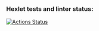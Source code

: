 ### Hexlet tests and linter status:
[![Actions Status](https://github.com/arley1608/fullstack-javascript-project-98/actions/workflows/hexlet-check.yml/badge.svg)](https://github.com/arley1608/fullstack-javascript-project-98/actions)